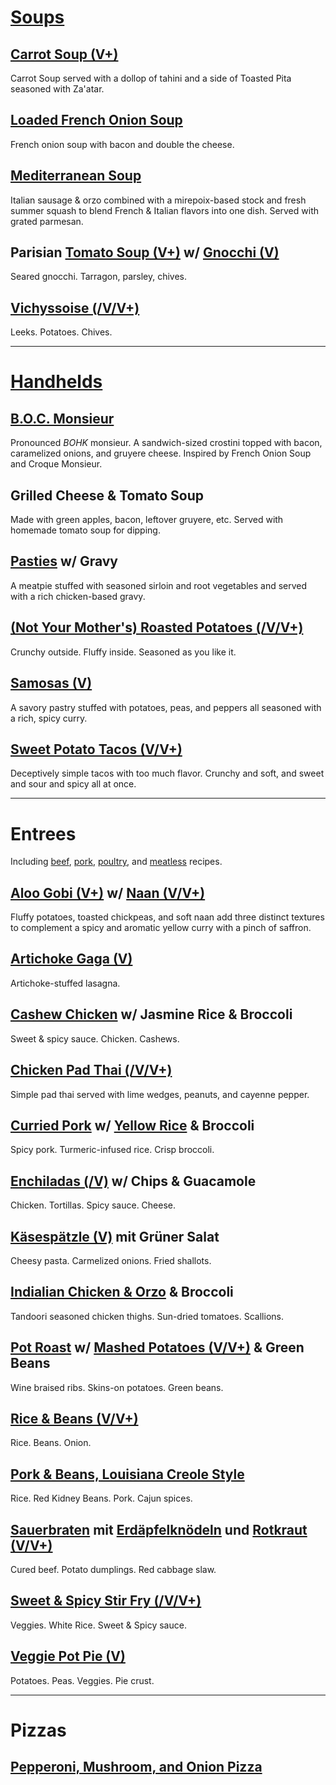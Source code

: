 
# [Soups](recipes/soups.md)


## [Carrot Soup (V+)](recipes/soups.md#carrot-soup)

Carrot Soup served with a dollop of tahini and a side of Toasted Pita seasoned with Za'atar.


## [Loaded French Onion Soup](recipes/soups.md#loaded-french-onion-soup)

French onion soup with bacon and double the cheese.


## [Mediterranean Soup](recipes/soups.md#mediterranean-soup)

Italian sausage & orzo combined with a mirepoix-based stock and fresh summer squash to blend French & Italian flavors into one dish. Served with grated parmesan.


## Parisian [Tomato Soup (V+)](recipes/soups.md#tomato-soup-v) w/ [Gnocchi (V)](recipes/sides.md#gnocchi-v)

Seared gnocchi. Tarragon, parsley, chives.


## [Vichyssoise (/V/V+)](recipes/soups.md#vichyssoise-vv)

Leeks. Potatoes. Chives.


---

# [Handhelds](recipes/handhelds.md)


## [B.O.C. Monsieur](recipes/handhelds.md#boc-monsieur)

Pronounced *BOHK* monsieur. A sandwich-sized crostini topped with bacon, caramelized onions, and gruyere cheese. Inspired by French Onion Soup and Croque Monsieur.


## Grilled Cheese & Tomato Soup

Made with green apples, bacon, leftover gruyere, etc. Served with homemade tomato soup for dipping.


## [Pasties](recipes/handhelds.md#pasties) w/ Gravy

A meatpie stuffed with seasoned sirloin and root vegetables and served with a rich chicken-based gravy.


## [(Not Your Mother's) Roasted Potatoes (/V/V+)](recipes/sides.md#roasted-potatoes-vv)

Crunchy outside. Fluffy inside. Seasoned as you like it.


## [Samosas (V)](recipes/handhelds.md#samosas-v)

A savory pastry stuffed with potatoes, peas, and peppers all seasoned with a rich, spicy curry.


## [Sweet Potato Tacos (V/V+)](recipes/handhelds.md#sweet-potato-tacos-vv)

Deceptively simple tacos with too much flavor. Crunchy and soft, and sweet and sour and spicy all at once.


---

# Entrees

Including [beef](recipes/beef.md), [pork](recipes/pork.md), [poultry](recipes/poultry.md), and [meatless](recipes/meatless.md) recipes.


## [Aloo Gobi (V+)](recipes/meatless.md#aloo-gobi-v) w/ [Naan (V/V+)](recipes/breads.md#naan-vv)

Fluffy potatoes, toasted chickpeas, and soft naan add three distinct textures to complement a spicy and aromatic yellow curry with a pinch of saffron.


## [Artichoke Gaga (V)](recipes/meatless.md#artichoke-gaga-v)

Artichoke-stuffed lasagna.


## [Cashew Chicken](recipes/poultry.md#cashew-chicken) w/ Jasmine Rice & Broccoli

Sweet & spicy sauce. Chicken. Cashews.


## [Chicken Pad Thai (/V/V+)](recipes/poultry.md#chicken-pad-thai-vv)

Simple pad thai served with lime wedges, peanuts, and cayenne pepper.


## [Curried Pork](recipes/pork.md#curried-pork) w/ [Yellow Rice](recipes/sides.md#yellow-rice) & Broccoli

Spicy pork. Turmeric-infused rice. Crisp broccoli.


## [Enchiladas (/V)](recipes/poultry.md#enchiladas-v) w/ Chips & Guacamole

Chicken. Tortillas. Spicy sauce. Cheese.


## [Käsespätzle (V)](recipes/meatless.md#kasespatzle-v) mit Grüner Salat

Cheesy pasta. Carmelized onions. Fried shallots.


## [Indialian Chicken & Orzo](recipes/poultry.md#indialian-chicken-orzo) & Broccoli

Tandoori seasoned chicken thighs. Sun-dried tomatoes. Scallions.


## [Pot Roast](recipes/beef.md#pot-roast) w/ [Mashed Potatoes (V/V+)](recipes/sides.md#mashed-potatoes-vv) & Green Beans

Wine braised ribs. Skins-on potatoes. Green beans.


## [Rice & Beans (V/V+)](recipes/meatless.md#rice-beans-vv)

Rice. Beans. Onion.


## [Pork & Beans, Louisiana Creole Style](recipes/pork.md#rice-beans-louisiana-creole-style)

Rice. Red Kidney Beans. Pork. Cajun spices.


## [Sauerbraten](recipes/beef.md#sauerbraten) mit [Erdäpfelknödeln](recipes/sides.md#potato-dumplings) und [Rotkraut (V/V+)](recipes/sides.md#rotkraut-vv)

Cured beef. Potato dumplings. Red cabbage slaw.


## [Sweet & Spicy Stir Fry (/V/V+)](recipes/poultry.md#stir-fry-vv)

Veggies. White Rice. Sweet & Spicy sauce.


## [Veggie Pot Pie (V)](recipes/meatless.md#veggie-pot-pie-v)

Potatoes. Peas. Veggies. Pie crust.


---

# Pizzas

## [Pepperoni, Mushroom, and Onion Pizza](recipes/pizzas.md#pepperoni-mushroom-and-onion-pizza)
